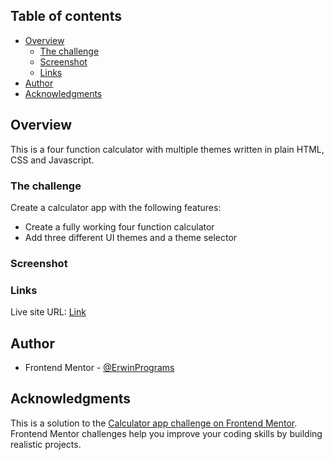 

## Table of contents

- [Overview](#overview)
  - [The challenge](#the-challenge)
  - [Screenshot](#screenshot)
  - [Links](#links)
- [Author](#author)
- [Acknowledgments](#acknowledgments)

## Overview
This is a four function calculator with multiple themes written in plain HTML, CSS and Javascript.

### The challenge
Create a calculator app with the following features:
- Create a fully working four function calculator
- Add three different UI themes and a theme selector 

### Screenshot

### Links
Live site URL: [Link](https://erwinprograms.github.io/calculator-webapp/)

## Author

- Frontend Mentor - [@ErwinPrograms](https://www.frontendmentor.io/profile/ErwinPrograms)

## Acknowledgments

This is a solution to the [Calculator app challenge on Frontend Mentor](https://www.frontendmentor.io/challenges/calculator-app-9lteq5N29). Frontend Mentor challenges help you improve your coding skills by building realistic projects.

